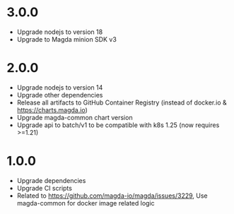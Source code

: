 # 3.0.0

- Upgrade nodejs to version 18
- Upgrade to Magda minion SDK v3

# 2.0.0

- Upgrade nodejs to version 14
- Upgrade other dependencies
- Release all artifacts to GitHub Container Registry (instead of docker.io & https://charts.magda.io)
- Upgrade magda-common chart version
- Upgrade api to batch/v1 to be compatible with k8s 1.25 (now requires >=1.21)

# 1.0.0

- Upgrade dependencies
- Upgrade CI scripts
- Related to https://github.com/magda-io/magda/issues/3229, Use magda-common for docker image related logic
